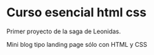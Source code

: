 # Curso esencial html css
Primer proyecto de la saga de Leonidas.

Mini blog tipo landing page sólo con HTML y CSS
